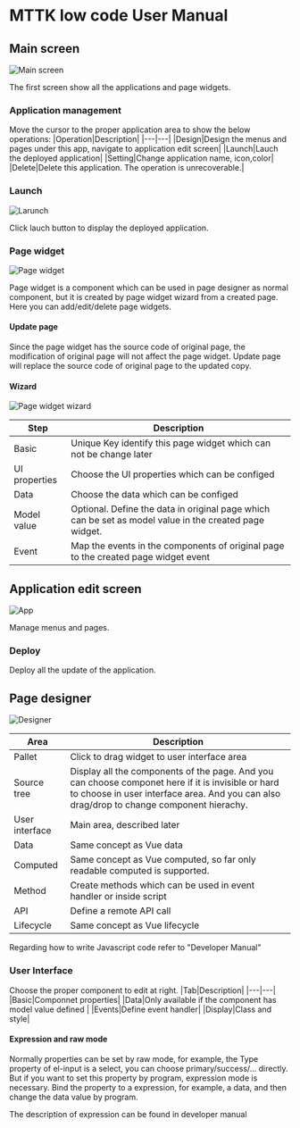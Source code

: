 # MTTK low code User Manual

## Main screen

![Main screen](https://github.com/jamie-mttk/mttk_lowcode_ui/blob/master/src/screenCaptures/main.png)

The first screen show all the applications and page widgets.

### Application management 

Move the cursor to the proper application area to show the below operations:
|Operation|Description|
|---|---|
|Design|Design the menus and pages under this app, navigate to application edit screen|
|Launch|Lauch the deployed application|
|Setting|Change application name, icon,color|
|Delete|Delete this application. The operation is unrecoverable.|

### Launch

![Larunch](https://github.com/jamie-mttk/mttk_lowcode_ui/blob/master/src/screenCaptures/launch.png)

Click lauch button to display the deployed application.

### Page widget

![Page widget](https://github.com/jamie-mttk/mttk_lowcode_ui/blob/master/src/screenCaptures/pageWidget.png)

Page widget is a component which can be used in page designer as normal component, but it is created by page widget wizard from a created page. 
Here you can add/edit/delete page widgets. 

#### Update page

Since the page widget has the source code of original page, the modification of original page will not affect the page widget.
Update page will replace the source code of original page to the updated copy.

#### Wizard

![Page widget wizard](https://github.com/jamie-mttk/mttk_lowcode_ui/blob/master/src/screenCaptures/pageWidget_wizard.png)

|Step|Description|
|---|---|
|Basic|Unique Key identify this page widget which can not be change later|
|UI properties|Choose the UI properties which can be configed|
|Data|Choose the data which can be configed|
|Model value|Optional. Define the data in original page which can be set as model value in the created page widget.|
|Event|Map the events in the components of original page to the created page widget event|

## Application edit screen

![App](https://github.com/jamie-mttk/mttk_lowcode_ui/blob/master/src/screenCaptures/app.png)

Manage menus and pages.

### Deploy

Deploy all the update of the application. 

## Page designer

![Designer](https://github.com/jamie-mttk/mttk_lowcode_ui/blob/master/src/screenCaptures/designer.png)


|Area|Description|
|---|---|
|Pallet|Click to drag widget to user interface area|
|Source tree|Display all the components of the page. And you can choose componet here if it is invisible or hard to choose in user interface area. And you can also drag/drop to change component hierachy.|
|User interface|Main area, described later|
|Data|Same concept as Vue data|
|Computed|Same concept as Vue computed, so far only readable computed is supported.|
|Method|Create methods which can be used in event handler or inside script|
|API|Define a remote API call|
|Lifecycle|Same concept as Vue lifecycle|

Regarding how to write Javascript code refer to "Developer Manual"

### User Interface

Choose the proper component to edit at right.
|Tab|Description|
|---|---|
|Basic|Componnet properties|
|Data|Only available if the component has model value defined |
|Events|Define event handler|
|Display|Class and style|

#### Expression and raw mode

Normally properties can be set by raw mode, for example, the Type property of el-input is a select, you can choose primary/success/... directly.
But if you want to set this property by program, expression mode is necessary. Bind the property to a expression, for example, a data, and then change the data value by program.

The description of expression  can be found in developer manual
